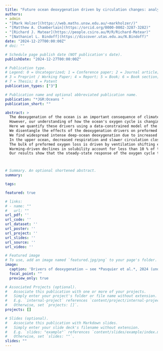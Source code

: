 ```yaml
---
title: "Future ocean deoxygenation driven by circulation changes: analyses of steady-state future scenarios"
authors:
- admin
- "[Mark Holzer](https://web.maths.unsw.edu.au/~markholzer/)"
- "[Matthew A. Chamberlain](https://orcid.org/0000-0002-3287-3282)"
- "[Richard J. Matear](https://people.csiro.au/M/R/Richard-Matear)"
- "[Nathaniel L. Bindoff](https://discover.utas.edu.au/N.Bindoff)"
date: "2024-12-27T00:00:00Z"
# doi: ""

# Schedule page publish date (NOT publication's date).
publishDate: "2024-12-27T00:00:00Z"

# Publication type.
# Legend: 0 = Uncategorized; 1 = Conference paper; 2 = Journal article;
# 3 = Preprint / Working Paper; 4 = Report; 5 = Book; 6 = Book section;
# 7 = Thesis; 8 = Patent
publication_types: ["3"]

# Publication name and optional abbreviated publication name.
publication: "*JGR:Oceans "
publication_short: ""

abstract: >
  The deoxygenation of the ocean is an important consequence of climate change that poses an imminent threat to marine life and global food security.
  However, our understanding of how the ocean's oxygen cycle is changing is incomplete because of the complex interactions between changes in circulation, solubility, and respiration that drive global-scale deoxygenation.
  Here we quantify these drivers using a data-constrained model of the global marine oxygen cycle embedded in idealized steady ocean circulations for both preindustrial and future perpetual 2090s conditions taken from climate-model simulations.
  We disentangle the effects of the deoxygenation drivers on preformed oxygen and true oxygen utilization (TOU) using the novel concept of upstream exposure time, which precisely connects TOU to oxygen utilization rates and preformed oxygen to ventilation.
  We find widespread intense deep-ocean deoxygenation due to increased TOU, driven dominantly by a future circulation slowdown that allows respiration to act roughly 2–3 times longer thereby overwhelming the effect of reduced future respiration rates.
  In the upper ocean, decreased respiration and slower circulation closely compensate, resulting in little expansion of upper-ocean hypoxia.
  The bulk of preformed oxygen loss is driven by ventilation shifting equatorward to where warmer surface waters hold less oxygen.
  Warming-driven declines in solubility account for less than 10 % of the total oxygen loss.
  Our results show that the steady-state response of the oxygen cycle to changes in ocean state is driven dominantly by circulation rather than by thermodynamic or biological changes.



# Summary. An optional shortened abstract.
summary:

tags:

featured: true

# links:
# - name: ""
#   url: ""
url_pdf: ''
url_code: ''
url_dataset: ''
url_poster: ''
url_project: ''
url_slides: ''
url_source: ''
url_video: ''

# Featured image
# To use, add an image named `featured.jpg/png` to your page's folder.
image:
  caption: 'Drivers of deoxygenation — see *Pasquier et al.*, 2024 (under review)'
  focal_point: ""
  preview_only: true

# Associated Projects (optional).
#   Associate this publication with one or more of your projects.
#   Simply enter your project's folder or file name without extension.
#   E.g. `internal-project` references `content/project/internal-project/index.md`.
#   Otherwise, set `projects: []`.
projects: []

# Slides (optional).
#   Associate this publication with Markdown slides.
#   Simply enter your slide deck's filename without extension.
#   E.g. `slides: "example"` references `content/slides/example/index.md`.
#   Otherwise, set `slides: ""`.
slides: ""
---
```



